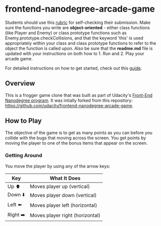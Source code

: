 frontend-nanodegree-arcade-game
===============================

Students should use this [rubric](https://review.udacity.com/#!/projects/2696458597/rubric) for self-checking their submission. Make sure the functions you write are **object-oriented** - either class functions (like Player and Enemy) or class prototype functions such as Enemy.prototype.checkCollisions, and that the keyword 'this' is used appropriately within your class and class prototype functions to refer to the object the function is called upon. Also be sure that the **readme.md** file is updated with your instructions on both how to 1. Run and 2. Play your arcade game.

For detailed instructions on how to get started, check out this [guide](https://docs.google.com/document/d/1v01aScPjSWCCWQLIpFqvg3-vXLH2e8_SZQKC8jNO0Dc/pub?embedded=true).

## Overview
This is a frogger game clone that was built as part of Udacity's [Front-End Nanodegree program](https://www.udacity.com/course/front-end-web-developer-nanodegree--nd001). It was intially forked 
from this repository: https://github.com/udacity/frontend-nanodegree-arcade-game.

## How to Play
The objective of the game is to get as many points as you can before you collide with the bugs that moving across the screen. 
You get points by moving the player to one of the bonus items that appear on the screen.

### Getting Around
You move the player by using any of the arrow keys:

Key | What It Does
--- | ------------
Up :arrow_up: | Moves player up (vertical)
Down :arrow_down: | Moves player down (vertical)
Left :arrow_left: | Moves player left (horizontal)
Right :arrow_right: | Moves player right (horizontal)


